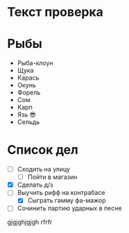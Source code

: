 # Текст проверка

# Рыбы
* Рыба-клоун
* Щука
* Карась
* Окунь
* Форель
* Сом
* Карп
* Язь :sunglasses:
* Сельдь 
# Список дел
* [ ] Сходить на улицу
    * [ ] Пойти в магазин
* [X] Сделать д/з
* [ ] Выучить рифф на контрабасе
    * [X] Сыграть гамму фа-мажор
* [ ] Сочинить партию ударных в песне 

gjgjghjgjgh rfrfr